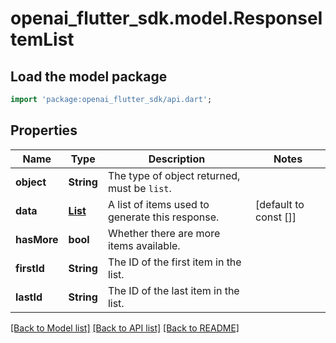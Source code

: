 # openai_flutter_sdk.model.ResponseItemList

## Load the model package
```dart
import 'package:openai_flutter_sdk/api.dart';
```

## Properties
Name | Type | Description | Notes
------------ | ------------- | ------------- | -------------
**object** | **String** | The type of object returned, must be `list`. | 
**data** | [**List<ItemResource>**](ItemResource.md) | A list of items used to generate this response. | [default to const []]
**hasMore** | **bool** | Whether there are more items available. | 
**firstId** | **String** | The ID of the first item in the list. | 
**lastId** | **String** | The ID of the last item in the list. | 

[[Back to Model list]](../README.md#documentation-for-models) [[Back to API list]](../README.md#documentation-for-api-endpoints) [[Back to README]](../README.md)


